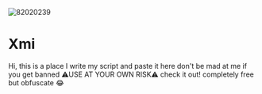![82020239](https://github.com/Thun2552/Xmi/assets/82020239/24ea6999-40ee-4be5-8c85-7789088f10f1)

# Xmi
Hi, this is a place I write my script and paste it here don't be mad at me if you get banned ⚠️USE AT YOUR OWN RISK⚠️
check it out! 
completely free but obfuscate 😂
